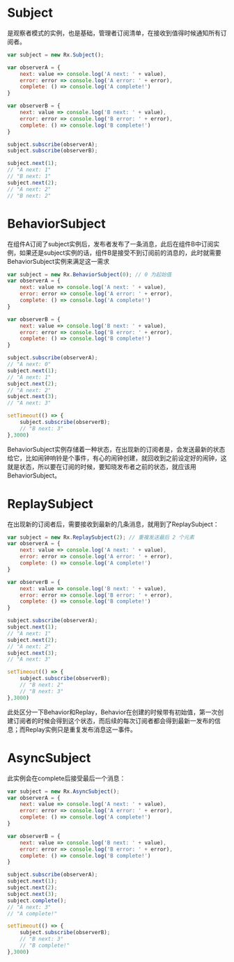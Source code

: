 # Subject

是观察者模式的实例，也是基础，管理者订阅清单，在接收到值得时候通知所有订阅者。

```jsx
var subject = new Rx.Subject();

var observerA = {
    next: value => console.log('A next: ' + value),
    error: error => console.log('A error: ' + error),
    complete: () => console.log('A complete!')
}

var observerB = {
    next: value => console.log('B next: ' + value),
    error: error => console.log('B error: ' + error),
    complete: () => console.log('B complete!')
}

subject.subscribe(observerA);
subject.subscribe(observerB);

subject.next(1);
// "A next: 1"
// "B next: 1"
subject.next(2);
// "A next: 2"
// "B next: 2"
```

# BehaviorSubject

在组件A订阅了subject实例后，发布者发布了一条消息，此后在组件B中订阅实例，如果还是subject实例的话，组件B是接受不到订阅前的消息的，此时就需要BehaviorSubject实例来满足这一需求

```jsx
var subject = new Rx.BehaviorSubject(0); // 0 为起始值
var observerA = {
    next: value => console.log('A next: ' + value),
    error: error => console.log('A error: ' + error),
    complete: () => console.log('A complete!')
}

var observerB = {
    next: value => console.log('B next: ' + value),
    error: error => console.log('B error: ' + error),
    complete: () => console.log('B complete!')
}

subject.subscribe(observerA);
// "A next: 0"
subject.next(1);
// "A next: 1"
subject.next(2);
// "A next: 2"
subject.next(3);
// "A next: 3"

setTimeout(() => {
    subject.subscribe(observerB); 
    // "B next: 3"
},3000)
```

BehaviorSubject实例存储着一种状态，在出现新的订阅者是，会发送最新的状态给它，比如闹钟响铃是个事件，有心的闹钟创建，就回收到之前设定好的闹钟，这就是状态，所以要在订阅的时候，要知晓发布者之前的状态，就应该用BehaviorSubject。

# ReplaySubject

在出现新的订阅者后，需要接收到最新的几条消息，就用到了ReplaySubject：

```jsx
var subject = new Rx.ReplaySubject(2); // 重複发送最后 2 个元素
var observerA = {
    next: value => console.log('A next: ' + value),
    error: error => console.log('A error: ' + error),
    complete: () => console.log('A complete!')
}

var observerB = {
    next: value => console.log('B next: ' + value),
    error: error => console.log('B error: ' + error),
    complete: () => console.log('B complete!')
}

subject.subscribe(observerA);
subject.next(1);
// "A next: 1"
subject.next(2);
// "A next: 2"
subject.next(3);
// "A next: 3"

setTimeout(() => {
    subject.subscribe(observerB);
    // "B next: 2"
    // "B next: 3"
},3000)
```

此处区分一下Behavior和Replay，Behavior在创建的时候带有初始值，第一次创建订阅者的时候会得到这个状态，而后续的每次订阅者都会得到最新一发布的信息；而Replay实例只是重复发布消息这一事件。

# AsyncSubject

此实例会在complete后接受最后一个消息：

```jsx
var subject = new Rx.AsyncSubject();
var observerA = {
    next: value => console.log('A next: ' + value),
    error: error => console.log('A error: ' + error),
    complete: () => console.log('A complete!')
}

var observerB = {
    next: value => console.log('B next: ' + value),
    error: error => console.log('B error: ' + error),
    complete: () => console.log('B complete!')
}

subject.subscribe(observerA);
subject.next(1);
subject.next(2);
subject.next(3);
subject.complete();
// "A next: 3"
// "A complete!"

setTimeout(() => {
    subject.subscribe(observerB);
    // "B next: 3"
    // "B complete!"
},3000)
```